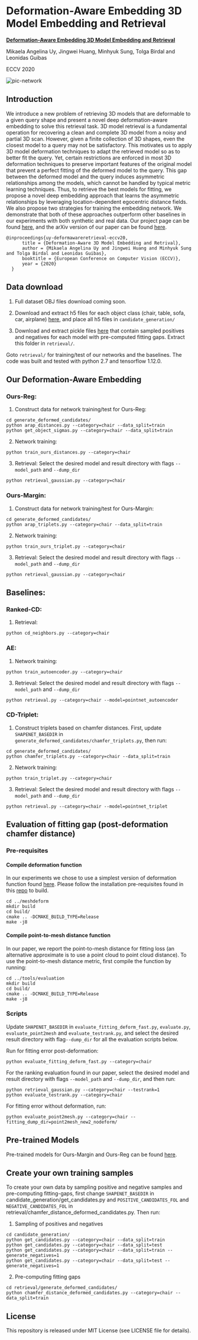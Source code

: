 # Deformation-Aware Embedding 3D Model Embedding and Retrieval
**[Deformation-Aware Embedding 3D Model Embedding and Retrieval](https://deformscan2cad.github.io)** 

Mikaela Angelina Uy, Jingwei Huang, Minhyuk Sung, Tolga Birdal and Leonidas Guibas

ECCV 2020

![pic-network](intro_image.png)

## Introduction
We introduce a new problem of retrieving 3D models that are deformable to a given query shape and present a novel deep deformation-aware embedding to solve this retrieval task. 3D model retrieval is a fundamental operation for recovering a clean and complete 3D model from a noisy and partial 3D scan. However, given a finite collection of 3D shapes, even the closest model to a query may not be satisfactory. This motivates us to apply 3D model deformation techniques to adapt the retrieved model so as to better fit the query. Yet, certain restrictions are enforced in most 3D deformation techniques to preserve important features of the original model that prevent a perfect fitting of the deformed model to the query. This gap between the deformed model and the query induces asymmetric relationships among the models, which cannot be handled by typical metric learning techniques. Thus, to retrieve the best models for fitting, we propose a novel deep embedding approach that learns the asymmetric relationships by leveraging location-dependent egocentric distance fields. We also propose two strategies for training the embedding network. We demonstrate that both of these approaches outperform other baselines in our experiments with both synthetic and real data. Our project page can be found [here](https://deformscan2cad.github.io), and the arXiv version of our paper can be found [here](https://arxiv.org/abs/2004.01228).
```
@inproceedings{uy-deformawareretrieval-eccv20,
      title = {Deformation-Aware 3D Model Embedding and Retrival},
      author = {Mikaela Angelina Uy and Jingwei Huang and Minhyuk Sung and Tolga Birdal and Leonidas Guibas},
      booktitle = {European Conference on Computer Vision (ECCV)},
      year = {2020}
  }
```

## Data download
1) Full dataset OBJ files download coming soon.

2) Download and extract h5 files for each object class (chair, table, sofa, car, airplane) [here](https://drive.google.com/file/d/1dcThUNexgN5_nmW1Es9GCwuBQi0ITRit/view?usp=sharing), and place all h5 files in `candidate_generation/` 

3) Download and extract pickle files [here](https://drive.google.com/file/d/15jKM7AHZPuA-GyySSSEWk-lqxQuyCkjY/view?usp=sharing) that contain sampled positives and negatives for each model with pre-computed fitting gaps. Extract this folder in `retrieval/`.

Goto `retrieval/` for training/test of our networks and the baselines. The code was built and tested with python 2.7 and tensorflow 1.12.0.

## Our Deformation-Aware Embedding
### Ours-Reg:
1) Construct data for network training/test for Ours-Reg:
```
cd generate_deformed_candidates/
python arap_distances.py --category=chair --data_split=train
python get_object_sigmas.py --category=chair --data_split=train
```
2) Network training:
```
python train_ours_distances.py --category=chair
```
3) Retrieval:
Select the desired model and result directory with flags `--model_path` and `--dump_dir`
```
python retrieval_gaussian.py --category=chair
```

### Ours-Margin:
1) Construct data for network training/test for Ours-Margin:
```
cd generate_deformed_candidates/
python arap_triplets.py --category=chair --data_split=train
```
2) Network training:
```
python train_ours_triplet.py --category=chair
```
3) Retrieval:
Select the desired model and result directory with flags `--model_path` and `--dump_dir`
```
python retrieval_gaussian.py --category=chair
```

## Baselines:
### Ranked-CD:
1) Retrieval:
```
python cd_neighbors.py --category=chair
```

### AE:
1) Network training:
```
python train_autoencoder.py --category=chair
```
3) Retrieval:
Select the desired model and result directory with flags `--model_path` and `--dump_dir`
```
python retrieval.py --category=chair --model=pointnet_autoencoder
```

### CD-Triplet:
1) Construct triplets based on chamfer distances. First, update `SHAPENET_BASEDIR` in `generate_deformed_candidates/chamfer_triplets.py`, then run:
```
cd generate_deformed_candidates/
python chamfer_triplets.py --category=chair --data_split=train
```
2) Network training:
```
python train_triplet.py --category=chair
```
3) Retrieval:
Select the desired model and result directory with flags `--model_path` and `--dump_dir`
```
python retrieval.py --category=chair --model=pointnet_triplet
```

## Evaluation of fitting gap (post-deformation chamfer distance)
### Pre-requisites
#### Compile deformation function
In our experiments we chose to use a simplest version of deformation function found [here](https://github.com/hjwdzh/MeshODE). Please follow the installation pre-requisites found in this [repo](https://github.com/hjwdzh/MeshODE) to build.
```
cd ../meshdeform
mkdir build 
cd build/
cmake .. -DCMAKE_BUILD_TYPE=Release
make -j8
```
#### Compile point-to-mesh distance function
In our paper, we report the point-to-mesh distance for fitting loss (an alternative approximate is to use a point cloud to point cloud distance). To use the point-to-mesh distance metric, first compile the function by running:
```
cd ../tools/evaluation
mkdir build
cd build/
cmake .. -DCMAKE_BUILD_TYPE=Release
make -j8
```

### Scripts
Update `SHAPENET_BASEDIR` in `evaluate_fitting_deform_fast.py`, `evaluate.py`, `evaluate_point2mesh` and `evaluate_testrank.py`, and select the desired  result directory with flag`--dump_dir` for all the evaluation scripts below.

Run for fitting error post-deformation:
```
python evaluate_fitting_deform_fast.py --category=chair
```

For the ranking evaluation found in our paper, select the desired model and result directory with flags `--model_path` and `--dump_dir`, and then run:
```
python retrieval_gaussian.py --category=chair --testrank=1
python evaluate_testrank.py --category=chair
```

For fitting error without deformation, run:
```
python evaluate_point2mesh.py --category=chair --fitting_dump_dir=point2mesh_new2_nodeform/
```

## Pre-trained Models
Pre-trained models for Ours-Margin and Ours-Reg can be found [here](https://drive.google.com/file/d/1y3A8i1t_eEOizS-Mzvl4fgH_pj4utcfK/view?usp=sharing).

## Create your own training samples
To create your own data by sampling positive and negative samples and pre-computing fitting-gaps, first change `SHAPENET_BASEDIR` in candidate_generation/get_candidates.py and `POSITIVE_CANDIDATES_FOL` and `NEGATIVE_CANDIDATES_FOL` in retrieval/chamfer_distance_deformed_candidates.py. Then run:

1) Sampling of positives and negatives
```
cd candidate_generation/
python get_candidates.py --category=chair --data_split=train
python get_candidates.py --category=chair --data_split=test
python get_candidates.py --category=chair --data_split=train --generate_negatives=1
python get_candidates.py --category=chair --data_split=test --generate_negatives=1
```

2) Pre-computing fitting gaps
```
cd retrieval/generate_deformed_candidates/
python chamfer_distance_deformed_candidates.py --category=chair --data_split=train
```

## License
This repository is released under MIT License (see LICENSE file for details).
